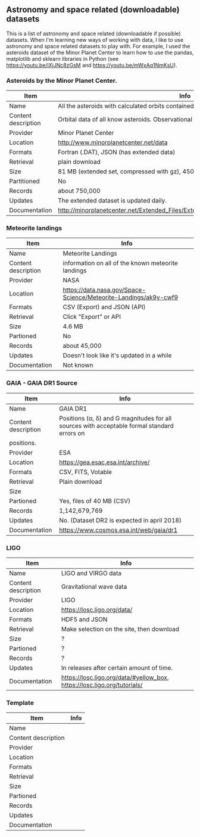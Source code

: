 ## Astronomy and space related (downloadable) datasets

This is a list of astronomy and space related (downloadable if possible) datasets. When I'm learning new ways of working with data, I like to use astronomy and space related datasets to play with. For example, I used the asteroids dataset of the Minor Planet Center to learn how to use the pandas, matplotlib and sklearn libraries in Python (see https://youtu.be/iXjJNc8zGsM and https://youtu.be/mWxAq1NmKsU). 


### Asteroids by the Minor Planet Center. 
| Item | Info |
| ----- | ---- |
| Name | All the asteroids with calculated orbits contained in the MPC database |
| Content description | Orbital data of all know asteroids. Observational data. |
| Provider |  Minor Planet Center |
| Location |  http://www.minorplanetcenter.net/data |
| Formats | Fortran (.DAT), JSON (has extended data) | 
| Retrieval | plain download |
| Size | 81 MB (extended set, compressed with gz), 450 MB (extended set, unzipped) |
| Partitioned | No |
| Records | about 750,000 |
| Updates | The extended dataset is updated daily. |
| Documentation | http://minorplanetcenter.net/Extended_Files/Extended_MPCORB_Data_Format_Manual.pdf |


### Meteorite landings  
| Item | Info |
| ----- | ---- |
| Name | Meteorite Landings |
| Content description | information on all of the known meteorite landings |
| Provider | NASA |
| Location | https://data.nasa.gov/Space-Science/Meteorite-Landings/ak9y-cwf9  |
| Formats | CSV (Export) and JSON (API) |
| Retrieval | Click "Export" or API  |
| Size | 4.6 MB  |
| Partioned | No  |
| Records | about 45,000  |
| Updates | Doesn't look like it's updated in a while  |
| Documentation | Not known  |


### GAIA - GAIA DR1 Source  
| Item | Info |
| ----- | ---- |
| Name | GAIA DR1  |
| Content description | Positions (α, δ) and G magnitudes for all sources with acceptable formal standard errors on 
positions.  |
| Provider | ESA  |
| Location | https://gea.esac.esa.int/archive/  |
| Formats | CSV, FITS, Votable  |
| Retrieval | Plain download  |
| Size | |
| Partioned | Yes, files of 40 MB (CSV)  |
| Records | 1,142,679,769  |
| Updates | No. (Dataset DR2 is expected in april 2018)  |
| Documentation | https://www.cosmos.esa.int/web/gaia/dr1  |


### LIGO  
| Item | Info |
| ----- | ---- |
| Name | LIGO and VIRGO data  |
| Content description |  Gravitational wave data  |
| Provider | LIGO  |
| Location | https://losc.ligo.org/data/  |
| Formats | HDF5 and JSON  |
| Retrieval | Make selection on the site, then download  |
| Size | ?  |
| Partioned | ?  |
| Records | ?  |
| Updates | In releases after certain amount of time.  |
| Documentation | https://losc.ligo.org/data/#yellow_box, https://losc.ligo.org/tutorials/  |


### Template  
| Item | Info |
| ----- | ---- |
| Name | |
| Content description |  |
| Provider |  |
| Location | |
| Formats | |
| Retrieval | |
| Size | |
| Partioned | |
| Records | |
| Updates | | 
| Documentation | |


